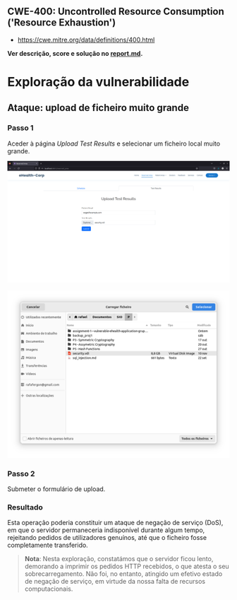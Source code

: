 ## CWE-400: Uncontrolled Resource Consumption ('Resource Exhaustion')
- https://cwe.mitre.org/data/definitions/400.html

**Ver descrição, score e solução no [report.md](../report.md#cwe-400-uncontrolled-resource-consumption-resource-exhaustion).**


# Exploração da vulnerabilidade

## Ataque: upload de ficheiro muito grande

### Passo 1
Aceder à página *Upload Test Results* e selecionar um ficheiro local muito grande.

![CWE-400](images/CWE-400_image1.png)

![CWE-400](images/CWE-400_image2.png)

### Passo 2
Submeter o formulário de upload.

### Resultado
Esta operação poderia constituir um ataque de negação de serviço (DoS), em que o servidor permaneceria indisponível durante algum tempo, rejeitando pedidos de utilizadores genuínos, até que o ficheiro fosse completamente transferido.

>**Nota**: Nesta exploração, constatámos que o servidor ficou lento, demorando a imprimir os pedidos HTTP recebidos, o que atesta o seu sobrecarregamento. Não foi, no entanto, atingido um efetivo estado de negação de serviço, em virtude da nossa falta de recursos computacionais.

